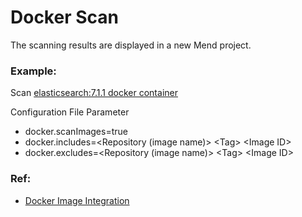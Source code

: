 # Docker Scan

The scanning results are displayed in a new Mend project.


### Example:
Scan [elasticsearch:7.1.1 docker container](https://hub.docker.com/layers/library/elasticsearch/7.1.1/images/sha256-1084c64eed7d9318d028361c9aee398afdeb70d1816ce81d590b9450ec542c08?context=explore)

Configuration File Parameter
- docker.scanImages=true
- docker.includes=\<Repository (image name)\> \<Tag\> \<Image ID\>
- docker.excludes=\<Repository (image name)\> \<Tag\> \<Image ID\>

### Ref:

- [Docker Image Integration](https://docs.mend.io/bundle/unified_agent/page/docker_image_integration.html)